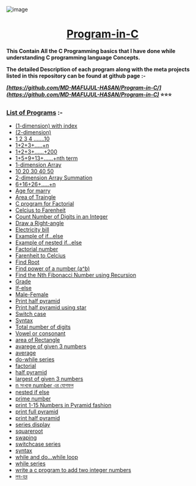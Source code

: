 
![image](https://user-images.githubusercontent.com/128472454/226607075-98e4c7be-263e-46ad-a7bc-1bfa8c3b0591.jpg)
<div Align="center"><h1> <a href="https://github.com/MD-MAFUJUL-HASAN/C Programming Language">Program-in-C</a></h1></div>
  
**This Contain All the C Programming basics that I have done while understanding C programming language Concepts.**

**The detailed Description of each program along with the meta projects listed in this repository can be found at github page :-**

**_[https://github.com/MD-MAFUJUL-HASAN/Program-in-C/](https://github.com/MD-MAFUJUL-HASAN/Program-in-C)_ ⭐⭐⭐**

### [List of Programs](https://github.com/MD-MAFUJUL-HASAN/Program-in-C) :-
* [(1-dimension) with index](https://github.com/MD-MAFUJUL-HASAN/Program-in-C/blob/add-code-of-conduct-1/(1-dimension)%20with%20index)
* [(2-dimension)](https://github.com/MD-MAFUJUL-HASAN/Program-in-C/blob/add-code-of-conduct-1/(2-dimension))
* [1 2 3 4 .......10](https://github.com/MD-MAFUJUL-HASAN/Program-in-C/blob/add-code-of-conduct-1/1%202%203%204%20.......10)
* [1+2+3+.....+n](https://github.com/MD-MAFUJUL-HASAN/Program-in-C/blob/add-code-of-conduct-1/1%2B2%2B3%2B.....%2Bn)
* [1+2+3+......+200](https://github.com/MD-MAFUJUL-HASAN/Program-in-C/blob/add-code-of-conduct-1/1%2B2%2B3%2B......%2B200)
* [1+5+9+13+......+nth term](https://github.com/MD-MAFUJUL-HASAN/Program-in-C/blob/add-code-of-conduct-1/1%2B5%2B9%2B13%2B......%2Bnth%20term)
* [1-dimension Array](https://github.com/MD-MAFUJUL-HASAN/Program-in-C/blob/add-code-of-conduct-1/1-dimension%20Array)
* [10 20 30 40 50](https://github.com/MD-MAFUJUL-HASAN/Program-in-C/blob/add-code-of-conduct-1/10%2020%2030%2040%2050)
* [2-dimension Array Summation](https://github.com/MD-MAFUJUL-HASAN/Program-in-C/blob/add-code-of-conduct-1/2-dimension%20Array%20Summation)
* [6+16+26+.....+n](https://github.com/MD-MAFUJUL-HASAN/Program-in-C/blob/add-code-of-conduct-1/6%2B16%2B26%2B.....%2Bn)
* [Age for marry](https://github.com/MD-MAFUJUL-HASAN/Program-in-C/blob/add-code-of-conduct-1/Age%20for%20marry)
* [Area of Traingle](https://github.com/MD-MAFUJUL-HASAN/Program-in-C/blob/add-code-of-conduct-1/Area%20of%20Traingle)
* [C program for Factorial](https://github.com/MD-MAFUJUL-HASAN/Program-in-C/blob/add-code-of-conduct-1/C%20program%20for%20Factorial)
* [Celcius to Farenheit](https://github.com/MD-MAFUJUL-HASAN/Program-in-C/blob/add-code-of-conduct-1/Celcius%20to%20Farenheit)
* [Count Number of Digits in an Integer](https://github.com/MD-MAFUJUL-HASAN/Program-in-C/blob/add-code-of-conduct-1/Count%20Number%20of%20Digits%20in%20an%20Integer)
* [Draw a Right-angle](https://github.com/MD-MAFUJUL-HASAN/Program-in-C/blob/add-code-of-conduct-1/Draw%20a%20Right-angle)
* [Electricity bill](https://github.com/MD-MAFUJUL-HASAN/Program-in-C/blob/add-code-of-conduct-1/Electricity%20bill)
* [Example of if…else](https://github.com/MD-MAFUJUL-HASAN/Program-in-C/blob/add-code-of-conduct-1/Example%20of%20if%E2%80%A6else)
* [Example of nested if…else](https://github.com/MD-MAFUJUL-HASAN/Program-in-C/blob/add-code-of-conduct-1/Example%20of%20nested%20if%E2%80%A6else)
* [Factorial number](https://github.com/MD-MAFUJUL-HASAN/Program-in-C/blob/add-code-of-conduct-1/Factorial%20number)
* [Farenheit to Celcius](https://github.com/MD-MAFUJUL-HASAN/Program-in-C/blob/add-code-of-conduct-1/Farenheit%20to%20Celcius)
* [Find Root](https://github.com/MD-MAFUJUL-HASAN/Program-in-C/blob/add-code-of-conduct-1/Find%20Root)
* [Find power of a number (a^b)](https://github.com/MD-MAFUJUL-HASAN/Program-in-C/blob/add-code-of-conduct-1/Find%20power%20of%20a%20number%20(a%5Eb))
* [Find the Nth Fibonacci Number using Recursion](https://github.com/MD-MAFUJUL-HASAN/Program-in-C/blob/add-code-of-conduct-1/Find%20the%20Nth%20Fibonacci%20Number%20using%20Recursion)
* [Grade](https://github.com/MD-MAFUJUL-HASAN/Program-in-C/blob/add-code-of-conduct-1/Grade)
* [If-else](https://github.com/MD-MAFUJUL-HASAN/Program-in-C/blob/add-code-of-conduct-1/If-else)
* [Male-Female](https://github.com/MD-MAFUJUL-HASAN/Program-in-C/blob/add-code-of-conduct-1/Male-Female)
* [Print half pyramid](https://github.com/MD-MAFUJUL-HASAN/Program-in-C/blob/add-code-of-conduct-1/Print%20half%20pyramid)
* [Print half pyramid using star](https://github.com/MD-MAFUJUL-HASAN/Program-in-C/blob/add-code-of-conduct-1/Print%20half%20pyramid%20using%20star)
* [Switch case](https://github.com/MD-MAFUJUL-HASAN/Program-in-C/blob/add-code-of-conduct-1/Switch%20case)
* [Syntax](https://github.com/MD-MAFUJUL-HASAN/Program-in-C/blob/add-code-of-conduct-1/Syntax)
* [Total number of digits](https://github.com/MD-MAFUJUL-HASAN/Program-in-C/blob/add-code-of-conduct-1/Total%20number%20of%20digits)
* [Vowel or consonant](https://github.com/MD-MAFUJUL-HASAN/Program-in-C/blob/add-code-of-conduct-1/Vowel%20or%20consonant)
* [area of Rectangle](https://github.com/MD-MAFUJUL-HASAN/Program-in-C/blob/add-code-of-conduct-1/area%20of%20Rectangle)
* [avarege of given 3 numbers](https://github.com/MD-MAFUJUL-HASAN/Program-in-C/blob/add-code-of-conduct-1/avarege%20of%20given%203%20numbers)
* [average](https://github.com/MD-MAFUJUL-HASAN/Program-in-C/blob/add-code-of-conduct-1/average)
* [do-while series](https://github.com/MD-MAFUJUL-HASAN/Program-in-C/blob/add-code-of-conduct-1/do-while%20series)
* [factorial](https://github.com/MD-MAFUJUL-HASAN/Program-in-C/blob/add-code-of-conduct-1/factorial)
* [half pyramid](https://github.com/MD-MAFUJUL-HASAN/Program-in-C/blob/add-code-of-conduct-1/half%20pyramid)
* [largest of given 3 numbers](https://github.com/MD-MAFUJUL-HASAN/Program-in-C/blob/add-code-of-conduct-1/largest%20of%20given%203%20numbers)
* [n সংখ্যক number এর যোগফল](https://github.com/MD-MAFUJUL-HASAN/Program-in-C/blob/add-code-of-conduct-1/n%20%E0%A6%B8%E0%A6%82%E0%A6%96%E0%A7%8D%E0%A6%AF%E0%A6%95%20number%20%E0%A6%8F%E0%A6%B0%20%E0%A6%AF%E0%A7%8B%E0%A6%97%E0%A6%AB%E0%A6%B2)
* [nested if else](https://github.com/MD-MAFUJUL-HASAN/Program-in-C/blob/add-code-of-conduct-1/nested%20if%20else)
* [prime number](https://github.com/MD-MAFUJUL-HASAN/Program-in-C/blob/add-code-of-conduct-1/prime%20number)
* [print 1-15 Numbers in Pyramid fashion](https://github.com/MD-MAFUJUL-HASAN/Program-in-C/blob/add-code-of-conduct-1/print%201-15%20Numbers%20in%20Pyramid%20fashion)
* [print full pyramid](https://github.com/MD-MAFUJUL-HASAN/Program-in-C/blob/add-code-of-conduct-1/print%20full%20pyramid)
* [print half pyramid](https://github.com/MD-MAFUJUL-HASAN/Program-in-C/blob/add-code-of-conduct-1/print%20half%20pyramid)
* [series display](https://github.com/MD-MAFUJUL-HASAN/Program-in-C/blob/add-code-of-conduct-1/series%20display)
* [squareroot](https://github.com/MD-MAFUJUL-HASAN/Program-in-C/blob/add-code-of-conduct-1/squareroot)
* [swaping](https://github.com/MD-MAFUJUL-HASAN/Program-in-C/blob/add-code-of-conduct-1/swaping)
* [switchcase series](https://github.com/MD-MAFUJUL-HASAN/Program-in-C/blob/add-code-of-conduct-1/switchcase%20series)
* [syntax](https://github.com/MD-MAFUJUL-HASAN/Program-in-C/blob/add-code-of-conduct-1/syntax)
* [while and do…while loop](https://github.com/MD-MAFUJUL-HASAN/Program-in-C/blob/add-code-of-conduct-1/while%20and%20do%E2%80%A6while%20loop)
* [while series](https://github.com/MD-MAFUJUL-HASAN/Program-in-C/blob/add-code-of-conduct-1/while%20series)
* [write a c program to add two integer numbers](https://github.com/MD-MAFUJUL-HASAN/Program-in-C/blob/add-code-of-conduct-1/write%20a%20c%20program%20to%20add%20two%20integer%20numbers)
* [লব-হর](https://github.com/MD-MAFUJUL-HASAN/Program-in-C/blob/add-code-of-conduct-1/%E0%A6%B2%E0%A6%AC-%E0%A6%B9%E0%A6%B0)
